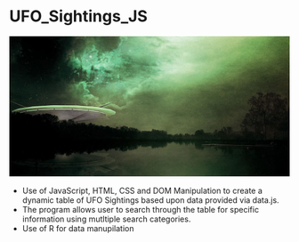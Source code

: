 # UFO_Sightings_JS
![alt text](UFO.jpg "Logo Title Text 1")
- Use of JavaScript, HTML, CSS and DOM Manipulation to create a dynamic table of UFO Sightings based upon data provided via data.js. 
- The program allows user to search through the table for specific information using mutltiple search categories.
- Use of R for data manupilation


